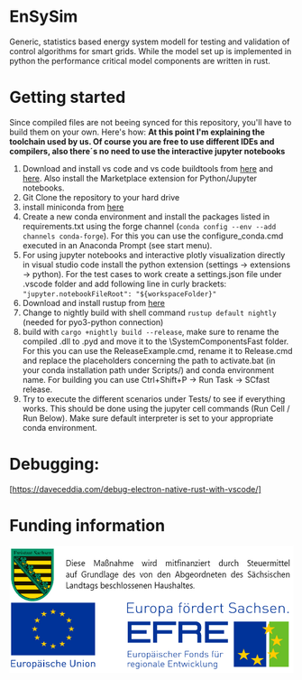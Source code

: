 # EnSySim

Generic, statistics based energy system modell for testing and validation of control algorithms for smart grids. While the model set up is implemented in python the performance critical model components are written in rust.

# Getting started

Since compiled files are not beeing synced for this repository, you'll have to build them on your own. Here's how:
__At this point I'm explaining the toolchain used by us. Of course you are free to use different IDEs and compilers, also there´s no need to use the interactive jupyter notebooks__


1. Download and install vs code and vs code buildtools from [here](https://visualstudio.microsoft.com/de/downloads/) and [here](https://visualstudio.microsoft.com/de/thank-you-downloading-visual-studio/?sku=BuildTools&rel=16). Also install the Marketplace extension for Python/Jupyter notebooks.
1. Git Clone the repository to your hard drive
1. install miniconda from [here](https://www.google.com/url?sa=t&rct=j&q=&esrc=s&source=web&cd=&cad=rja&uact=8&ved=2ahUKEwj-po7-g6HzAhX3RPEDHZxFA2gQFnoECA4QAw&url=https%3A%2F%2Fconda.io%2Fminiconda.html&usg=AOvVaw0mHTnCzKwOB8I7G-8HMT_V)
1. Create a new conda environment and install the packages listed in requirements.txt using the forge channel (`conda config --env --add channels conda-forge`). For this you can use the configure_conda.cmd executed in an Anaconda Prompt (see start menu).
1. For using jupyter notebooks and interactive plotly visualization directly in visual studio code install the python extension (settings -> extensions -> python). For the test cases to work create a settings.json file under .vscode folder and add following line in curly brackets: `"jupyter.notebookFileRoot": "${workspaceFolder}"`
1. Download and install rustup from [here](https://www.rust-lang.org/learn/get-started)
1. Change to nightly build with shell command `rustup default nightly` (needed for pyo3-python connection)
1. build with `cargo +nightly build --release`, make sure to rename the compiled .dll to .pyd and move it to the \SystemComponentsFast folder. For this you can use the ReleaseExample.cmd, rename it to Release.cmd and replace the placeholders concerning the path to activate.bat (in your conda installation path under Scripts/) and conda environment name. For building you can use Ctrl+Shift+P -> Run Task -> SCfast release.
1. Try to execute the different scenarios under Tests/ to see if everything works. This should be done using the jupyter cell commands (Run Cell / Run Below). Make sure default interpreter is set to your appropriate conda environment.

# Debugging:
[https://daveceddia.com/debug-electron-native-rust-with-vscode/]

# Funding information
![Funding information](Funding_logos.png)
